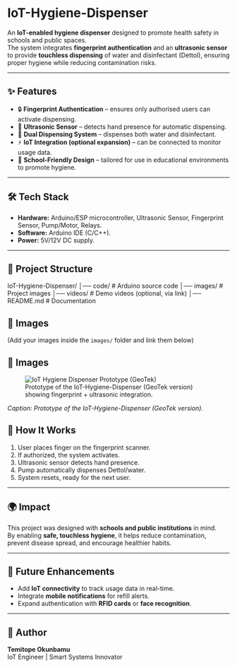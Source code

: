 # IoT-Hygiene-Dispenser

An **IoT-enabled hygiene dispenser** designed to promote health safety in schools and public spaces.  
The system integrates **fingerprint authentication** and an **ultrasonic sensor** to provide **touchless dispensing** of water and disinfectant (Dettol), ensuring proper hygiene while reducing contamination risks.  

---

## ✨ Features
- 🔒 **Fingerprint Authentication** – ensures only authorised users can activate dispensing.  
- 📡 **Ultrasonic Sensor** – detects hand presence for automatic dispensing.  
- 🚰 **Dual Dispensing System** – dispenses both water and disinfectant.  
- ⚡ **IoT Integration (optional expansion)** – can be connected to monitor usage data.  
- 🏫 **School-Friendly Design** – tailored for use in educational environments to promote hygiene.  

---

## 🛠️ Tech Stack
- **Hardware:** Arduino/ESP microcontroller, Ultrasonic Sensor, Fingerprint Sensor, Pump/Motor, Relays.  
- **Software:** Arduino IDE (C/C++).  
- **Power:** 5V/12V DC supply.  

---

## 📂 Project Structure
IoT-Hygiene-Dispenser/
│── code/ # Arduino source code
│── images/ # Project images
│── videos/ # Demo videos (optional, via link)
│── README.md # Documentation


## 📸 Images
(Add your images inside the `images/` folder and link them below)

## 📸 Images

<figure>
  <img src="images/IMG_4895.HEIC
" alt="IoT Hygiene Dispenser Prototype (GeoTek)" style="max-width:100%;height:auto;">
  <figcaption>Prototype of the IoT-Hygiene-Dispenser (GeoTek version) showing fingerprint + ultrasonic integration.</figcaption>
</figure>


*Caption: Prototype of the IoT-Hygiene-Dispenser (GeoTek version).*



## 🚀 How It Works
1. User places finger on the fingerprint scanner.  
2. If authorized, the system activates.  
3. Ultrasonic sensor detects hand presence.  
4. Pump automatically dispenses Dettol/water.  
5. System resets, ready for the next user.  

---

## 🌍 Impact
This project was designed with **schools and public institutions** in mind.  
By enabling **safe, touchless hygiene**, it helps reduce contamination, prevent disease spread, and encourage healthier habits.  

---

## 🔮 Future Enhancements
- Add **IoT connectivity** to track usage data in real-time.  
- Integrate **mobile notifications** for refill alerts.  
- Expand authentication with **RFID cards** or **face recognition**.  

---

## 👤 Author
**Temitope Okunbamu**  
IoT Engineer | Smart Systems Innovator  
